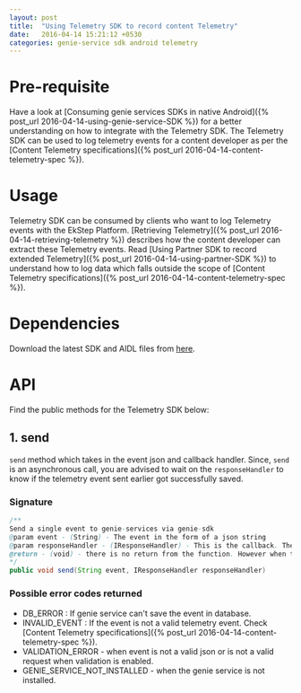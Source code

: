 ```yaml
---
layout: post
title:  "Using Telemetry SDK to record content Telemetry"
date:   2016-04-14 15:21:12 +0530
categories: genie-service sdk android telemetry
---
```

# Pre-requisite
Have a look at [Consuming genie services SDKs in native Android]({% post_url 2016-04-14-using-genie-service-SDK %})
for a better understanding on how to integrate with the Telemetry SDK. The Telemetry SDK can be used to log telemetry
events for a content developer as per the [Content Telemetry specifications]({% post_url 2016-04-14-content-telemetry-spec %}).

# Usage
Telemetry SDK can be consumed by clients who want to log Telemetry events with the EkStep Platform. [Retrieving Telemetry]({% post_url 2016-04-14-retrieving-telemetry %}) describes
how the content developer can extract these Telemetry events. Read [Using Partner SDK to record extended Telemetry]({% post_url 2016-04-14-using-partner-SDK %})
to understand how to log data which falls outside the scope of [Content Telemetry specifications]({% post_url 2016-04-14-content-telemetry-spec %}).

# Dependencies
Download the latest SDK and AIDL files from [here](https://platform.ekstep.org/downloads/content/repositories/production/org/ekstep/genieservices).

# API
Find the public methods for the Telemetry SDK below:

## 1. send
```send``` method which takes in the event json and callback handler. Since, ```send``` is an
asynchronous call, you are advised to wait on the ```responseHandler``` to know if the telemetry event sent earlier got
successfully saved.

### Signature

```java
/**
Send a single event to genie-services via genie-sdk
@param event - (String) - The event in the form of a json string
@param responseHandler - (IResponseHandler) - This is the callback. The class needs to be defined in client handling both success and failure scenario
@return - (void) - there is no return from the function. However when the call is done, the response will be sent to the responsehandler injected.
*/
public void send(String event, IResponseHandler responseHandler)

```

### Possible error codes returned

* DB_ERROR : If genie service can't save the event in database.
* INVALID_EVENT : If the event is not a valid telemetry event. Check [Content Telemetry specifications]({% post_url 2016-04-14-content-telemetry-spec %}).
* VALIDATION_ERROR - when event is not a valid json or is not a valid request when validation is enabled.
* GENIE_SERVICE_NOT_INSTALLED - when the genie service is not installed.
